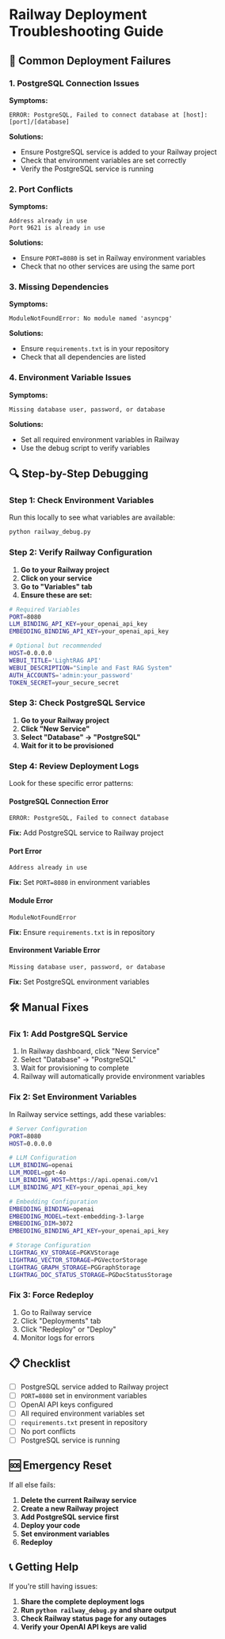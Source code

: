 # Railway Deployment Troubleshooting Guide

## 🚨 Common Deployment Failures

### 1. PostgreSQL Connection Issues

**Symptoms:**
```
ERROR: PostgreSQL, Failed to connect database at [host]:[port]/[database]
```

**Solutions:**
- Ensure PostgreSQL service is added to your Railway project
- Check that environment variables are set correctly
- Verify the PostgreSQL service is running

### 2. Port Conflicts

**Symptoms:**
```
Address already in use
Port 9621 is already in use
```

**Solutions:**
- Ensure `PORT=8080` is set in Railway environment variables
- Check that no other services are using the same port

### 3. Missing Dependencies

**Symptoms:**
```
ModuleNotFoundError: No module named 'asyncpg'
```

**Solutions:**
- Ensure `requirements.txt` is in your repository
- Check that all dependencies are listed

### 4. Environment Variable Issues

**Symptoms:**
```
Missing database user, password, or database
```

**Solutions:**
- Set all required environment variables in Railway
- Use the debug script to verify variables

## 🔍 Step-by-Step Debugging

### Step 1: Check Environment Variables

Run this locally to see what variables are available:

```bash
python railway_debug.py
```

### Step 2: Verify Railway Configuration

1. **Go to your Railway project**
2. **Click on your service**
3. **Go to "Variables" tab**
4. **Ensure these are set:**

```bash
# Required Variables
PORT=8080
LLM_BINDING_API_KEY=your_openai_api_key
EMBEDDING_BINDING_API_KEY=your_openai_api_key

# Optional but recommended
HOST=0.0.0.0
WEBUI_TITLE='LightRAG API'
WEBUI_DESCRIPTION="Simple and Fast RAG System"
AUTH_ACCOUNTS='admin:your_password'
TOKEN_SECRET=your_secure_secret
```

### Step 3: Check PostgreSQL Service

1. **Go to your Railway project**
2. **Click "New Service"**
3. **Select "Database" → "PostgreSQL"**
4. **Wait for it to be provisioned**

### Step 4: Review Deployment Logs

Look for these specific error patterns:

#### PostgreSQL Connection Error
```
ERROR: PostgreSQL, Failed to connect database
```
**Fix:** Add PostgreSQL service to Railway project

#### Port Error
```
Address already in use
```
**Fix:** Set `PORT=8080` in environment variables

#### Module Error
```
ModuleNotFoundError
```
**Fix:** Ensure `requirements.txt` is in repository

#### Environment Variable Error
```
Missing database user, password, or database
```
**Fix:** Set PostgreSQL environment variables

## 🛠️ Manual Fixes

### Fix 1: Add PostgreSQL Service

1. In Railway dashboard, click "New Service"
2. Select "Database" → "PostgreSQL"
3. Wait for provisioning to complete
4. Railway will automatically provide environment variables

### Fix 2: Set Environment Variables

In Railway service settings, add these variables:

```bash
# Server Configuration
PORT=8080
HOST=0.0.0.0

# LLM Configuration
LLM_BINDING=openai
LLM_MODEL=gpt-4o
LLM_BINDING_HOST=https://api.openai.com/v1
LLM_BINDING_API_KEY=your_openai_api_key

# Embedding Configuration
EMBEDDING_BINDING=openai
EMBEDDING_MODEL=text-embedding-3-large
EMBEDDING_DIM=3072
EMBEDDING_BINDING_API_KEY=your_openai_api_key

# Storage Configuration
LIGHTRAG_KV_STORAGE=PGKVStorage
LIGHTRAG_VECTOR_STORAGE=PGVectorStorage
LIGHTRAG_GRAPH_STORAGE=PGGraphStorage
LIGHTRAG_DOC_STATUS_STORAGE=PGDocStatusStorage
```

### Fix 3: Force Redeploy

1. Go to Railway service
2. Click "Deployments" tab
3. Click "Redeploy" or "Deploy"
4. Monitor logs for errors

## 📋 Checklist

- [ ] PostgreSQL service added to Railway project
- [ ] `PORT=8080` set in environment variables
- [ ] OpenAI API keys configured
- [ ] All required environment variables set
- [ ] `requirements.txt` present in repository
- [ ] No port conflicts
- [ ] PostgreSQL service is running

## 🆘 Emergency Reset

If all else fails:

1. **Delete the current Railway service**
2. **Create a new Railway project**
3. **Add PostgreSQL service first**
4. **Deploy your code**
5. **Set environment variables**
6. **Redeploy**

## 📞 Getting Help

If you're still having issues:

1. **Share the complete deployment logs**
2. **Run `python railway_debug.py` and share output**
3. **Check Railway status page for any outages**
4. **Verify your OpenAI API keys are valid** 